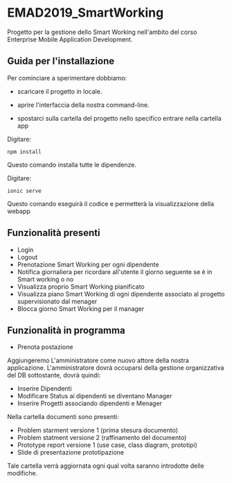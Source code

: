 # EMAD2019_SmartWorking
Progetto per la gestione dello Smart Working nell'ambito del corso Enterprise Mobile Application Development.

## Guida per l'installazione

Per cominciare a sperimentare dobbiamo:

- scaricare il progetto in locale.

-  aprire l'interfaccia della nostra command-line.
- spostarci sulla cartella del progetto nello specifico entrare nella cartella app

Digitare:

```
npm install
```

Questo comando installa tutte le dipendenze.

Digitare:
```
ionic serve
```

Questo comando eseguirà il codice e permetterà la visualizzazione della webapp

## Funzionalità presenti

- Login
- Logout
- Prenotazione Smart Working per ogni dipendente
- Notifica giornaliera per ricordare all'utente il giorno seguente se è in Smart working  o no
- Visualizza proprio Smart Working pianificato
- Visualizza piano Smart Working di ogni dipendente associato al progetto supervisionato dal menager
- Blocca giorno Smart Working per il manager



## Funzionalità in programma

- Prenota postazione



Aggiungeremo L'amministratore come nuovo attore della nostra applicazione. L'amministratore dovrà occuparsi della gestione organizzativa del DB sottostante, dovrà quindi:

- Inserire Dipendenti
- Modificare Status ai dipendenti se diventano Manager
- Inserire Progetti associando dipendenti e Menager 





Nella cartella documenti sono presenti:

- Problem starment versione 1 (prima stesura documento)
- Problem statment versione 2 (raffinamento del documento)
- Prototype report versione 1 (use case, class diagram, prototipi)
- Slide di presentazione prototipazione

Tale cartella verrà aggiornata ogni qual volta saranno introdotte delle modifiche.



